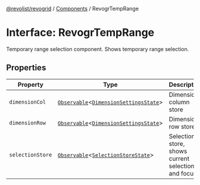 [@revolist/revogrid](README.md) / [Components](Namespace.Components.md) / RevogrTempRange

# Interface: RevogrTempRange

Temporary range selection component. Shows temporary range selection.

## Properties

| Property | Type | Description | Defined in |
| ------ | ------ | ------ | ------ |
| `dimensionCol` | [`Observable`](TypeAlias.Observable.md)\<[`DimensionSettingsState`](Interface.DimensionSettingsState.md)\> | Dimension column store | [src/components.d.ts:648](https://github.com/revolist/revogrid/blob/e4a447d6483665fe275065ba5ef60722f4635503/src/components.d.ts#L648) |
| `dimensionRow` | [`Observable`](TypeAlias.Observable.md)\<[`DimensionSettingsState`](Interface.DimensionSettingsState.md)\> | Dimension row store | [src/components.d.ts:652](https://github.com/revolist/revogrid/blob/e4a447d6483665fe275065ba5ef60722f4635503/src/components.d.ts#L652) |
| `selectionStore` | [`Observable`](TypeAlias.Observable.md)\<[`SelectionStoreState`](TypeAlias.SelectionStoreState.md)\> | Selection store, shows current selection and focus | [src/components.d.ts:656](https://github.com/revolist/revogrid/blob/e4a447d6483665fe275065ba5ef60722f4635503/src/components.d.ts#L656) |
